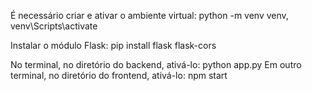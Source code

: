 É necessário criar e ativar o ambiente virtual: python -m venv venv, venv\Scripts\activate

Instalar o módulo Flask: pip install flask flask-cors

No terminal, no diretório do backend, ativá-lo: python app.py
Em outro terminal, no diretório do frontend, ativá-lo: npm start
